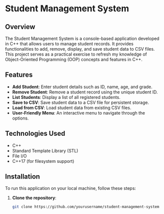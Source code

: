 # Student Management System

## Overview

The Student Management System is a console-based application developed in C++ that allows users to manage student records. It provides functionalities to add, remove, display, and save student data to CSV files. This project serves as a practical exercise to refresh my knowledge of Object-Oriented Programming (OOP) concepts and features in C++.

## Features

- **Add Student**: Enter student details such as ID, name, age, and grade.
- **Remove Student**: Remove a student record using the unique student ID.
- **List Students**: Display a list of all registered students.
- **Save to CSV**: Save student data to a CSV file for persistent storage.
- **Load from CSV**: Load student data from existing CSV files.
- **User-Friendly Menu**: An interactive menu to navigate through the options.

## Technologies Used

- C++
- Standard Template Library (STL)
- File I/O
- C++17 (for filesystem support)

## Installation

To run this application on your local machine, follow these steps:

1. **Clone the repository**:

   ```bash
   git clone https://github.com/yourusername/student-management-system.git
